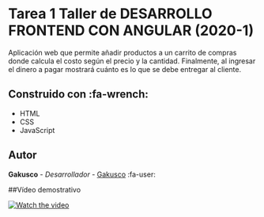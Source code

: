 # Tarea 1 Taller de DESARROLLO FRONTEND CON ANGULAR (2020-1)
Aplicación web que permite añadir productos a un carrito de compras donde calcula el costo según el precio y la cantidad. Finalmente, al ingresar el dinero a pagar mostrará cuánto es lo que se debe entregar al cliente.

## Construido con :fa-wrench:
- HTML
- CSS
- JavaScript

## Autor
**Gakusco** - *Desarrollador* - [Gakusco](https://github.com/Gakusco) :fa-user:

##Vídeo demostrativo

[![Watch the video](https://i9.ytimg.com/vi/gOwpXBJ9A5s/mq1.jpg?sqp=CLTM5PgF&rs=AOn4CLCawyiRRFkrIIv2MheDmYDKxOQXjQ)](https://youtu.be/gOwpXBJ9A5s)
